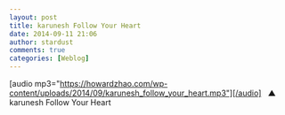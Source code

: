 ```yaml
---
layout: post
title: karunesh Follow Your Heart
date: 2014-09-11 21:06
author: stardust
comments: true
categories: [Weblog]
---
```

[audio mp3="https://howardzhao.com/wp-content/uploads/2014/09/karunesh_follow_your_heart.mp3"][/audio]
&nbsp;
▲ karunesh Follow Your Heart
